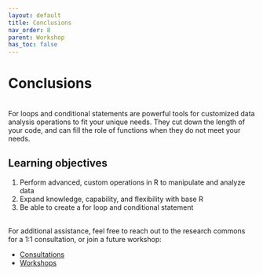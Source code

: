 ```yaml
---
layout: default
title: Conclusions
nav_order: 8
parent: Workshop
has_toc: false
---
```


# Conclusions
<br/>
For loops and conditional statements are powerful tools for customized data analysis operations to fit your unique needs. They cut down the length of your code, and can fill the role of functions when they do not meet your needs. 

## Learning objectives

1. Perform advanced, custom operations in R to manipulate and analyze data 
2. Expand knowledge, capability, and flexibility with base R 
3. Be able to create a for loop and conditional statement

<br/>
For additional assistance, feel free to reach out to the research commons for a 1:1 consultation, or join a future workshop: 

* [Consultations](https://libcal.library.ubc.ca/appointments/research_commons)
* [Workshops](https://researchcommons.library.ubc.ca/workshops/)

